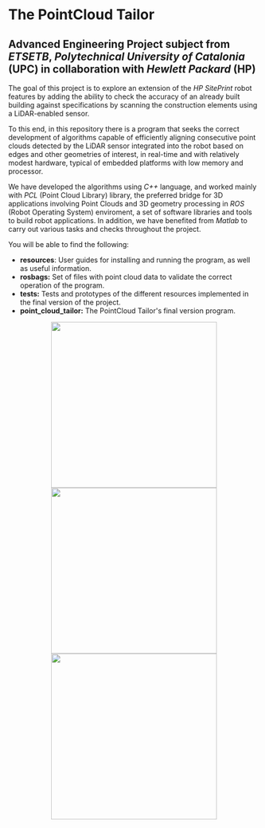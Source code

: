 # The PointCloud Tailor
## Advanced Engineering Project subject from _ETSETB_, _Polytechnical University of Catalonia_ (UPC) in collaboration with _Hewlett Packard_ (HP)

The goal of this project is to explore an extension of the _HP SitePrint_ robot features by adding the ability to check the accuracy of an already built building against specifications by scanning the construction elements using a LiDAR-enabled sensor.

To this end, in this repository there is a program that seeks the correct development of algorithms capable of efficiently aligning consecutive point clouds detected by the LiDAR sensor integrated into the robot based on edges and other geometries of interest, in real-time and with relatively modest hardware, typical of embedded platforms with low memory and processor.

We have developed the algorithms using _C++_ language, and worked mainly with _PCL_ (Point Cloud Library) library, the preferred bridge for 3D applications involving Point Clouds and 3D geometry processing in _ROS_ (Robot Operating System) enviroment, a set of software libraries and tools to build robot applications. In addition, we have benefited from _Matlab_ to carry out various tasks and checks throughout the project.

You will be able to find the following:
- **resources**: User guides for installing and running the program, as well as useful information.
- **rosbags:** Set of files with point cloud data to validate the correct operation of the program.
- **tests:** Tests and prototypes of the different resources implemented in the final version of the project.
- **point_cloud_tailor:** The PointCloud Tailor's final version program.

<p align="center">
  <img src="https://github.com/albert-tomas/PAE-HP/blob/main/point_cloud_tailor/results/aligned_cloud_ceiling_white.png" width="333" />
  <img src="https://github.com/albert-tomas/PAE-HP/blob/main/point_cloud_tailor/results/aligned_cloud_map.bmp" width="333" />
  <img src="https://github.com/albert-tomas/PAE-HP/blob/main/point_cloud_tailor/results/aligned_cloud_white.png" width="333" />
</p>
